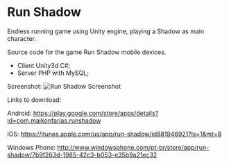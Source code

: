 Run Shadow
=========

Endless running game using Unity engine, playing a Shadow as main character.

Source code for the game Run Shadow mobile devices.
- Client Unity3d C#;
- Server PHP with MySQL;

Screenshot:
![Run Shadow Screenshot](http://maikonfarias.com/blog/wp-content/uploads/2014/08/Screenshot_2014-08-31-19-45-51.png)

Links to download:

Android:
https://play.google.com/store/apps/details?id=com.maikonfarias.runshadow

iOS:
https://itunes.apple.com/us/app/run-shadow/id881946921?ls=1&mt=8

Windows Phone:
http://www.windowsphone.com/pt-br/store/app/run-shadow/7b9f263d-1985-42c3-b053-e35b9a21ec32